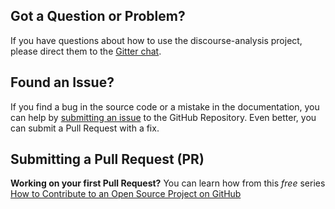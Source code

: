 ## Got a Question or Problem?
If you have questions about how to use the discourse-analysis project, please direct them to the [Gitter chat](https://gitter.im/RandomlyKnighted/discourse-analysis).

## Found an Issue?

If you find a bug in the source code or a mistake in the documentation, you can help by [submitting an issue](https://github.com/RandomlyKnighted/discourse-analysis/issues/new) to the GitHub Repository. Even better, you can submit a Pull Request with a fix.

## Submitting a Pull Request (PR)

**Working on your first Pull Request?** You can learn how from this *free* series [How to Contribute to an Open Source Project on GitHub](https://egghead.io/series/how-to-contribute-to-an-open-source-project-on-github)